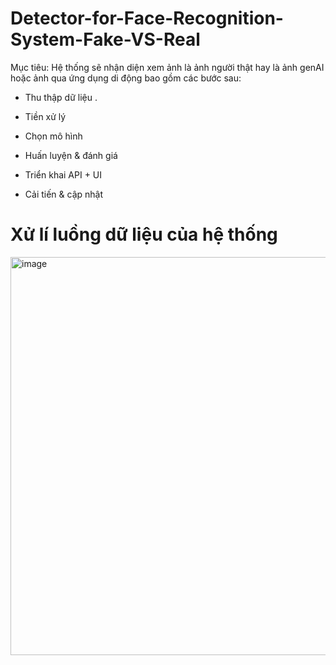 # Detector-for-Face-Recognition-System-Fake-VS-Real 

Mục tiêu: Hệ thống sẽ nhận diện xem ảnh là ảnh người thật hay là ảnh genAI hoặc ảnh qua ứng dụng di động bao gồm các bước sau:

- Thu thập dữ liệu .               

- Tiền xử lý                          

- Chọn mô hình                        

- Huấn luyện & đánh giá               

- Triển khai API + UI                 

- Cải tiến & cập nhật                 

# Xử lí luồng dữ liệu của hệ thống 

<img width="803" height="637" alt="image" src="https://github.com/user-attachments/assets/e8db07e5-2eb9-41db-98cf-0bf3f6de58f5" />
